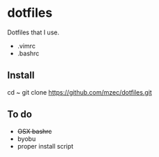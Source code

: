 # dotfiles

Dotfiles that I use.

* .vimrc
* .bashrc

## Install

cd ~
git clone https://github.com/mzec/dotfiles.git

## To do

* ~~OSX bashrc~~
* byobu
* proper install script
